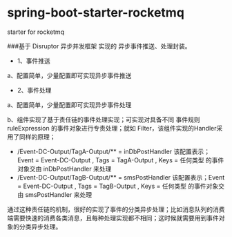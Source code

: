 # spring-boot-starter-rocketmq

starter for rocketmq

###基于 Disruptor 异步并发框架 实现的 异步事件推送、处理封装。

  - 1、事件推送

   a、配置简单，少量配置即可实现异步事件推送

  -  2、事件处理

   a、配置简单，少量配置即可实现异步事件处理

   b、组件实现了基于责任链的事件处理实现；可实现对具备不同 事件规则 ruleExpression  的事件对象进行专责处理；就如 Filter，该组件实现的Handler采用了同样的原理；


- /Event-DC-Output/TagA-Output/** = inDbPostHandler  该配置表示；Event = Event-DC-Output , Tags = TagA-Output , Keys = 任何类型 的事件对象交由 inDbPostHandler  来处理
- /Event-DC-Output/TagB-Output/** = smsPostHandler  该配置表示；Event = Event-DC-Output , Tags = TagB-Output , Keys = 任何类型 的事件对象交由 smsPostHandler 来处理

 通过这种责任链的机制，很好的实现了事件的分类异步处理；比如消息队列的消费端需要快速的消费各类消息，且每种处理实现都不相同；这时候就需要用到事件对象的分类异步处理。